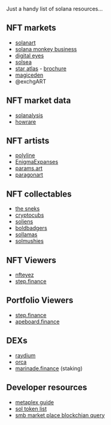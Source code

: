 Just a handy list of solana resources... 

## NFT markets

 * [solanart](https://solanart.io/)
 * [solana monkey business](https://market.solanamonkey.business/)
 * [digital eyes](https://digitaleyes.market)
 * [solsea](https://solsea.io/)
 * [star atlas](https://play.staratlas.com/market) - [brochure](https://staratlas.com/gao-brochure.pdf)
 * [magiceden](https://magiceden.io/)
 * @exchgART

## NFT market data

 * [solanalysis](https://solanalysis.com/)
 * [howrare](https://howrare.is/boldbadgers/6138/)

## NFT artists

 * [polyline](https://polyline.holaplex.com/#/)
 * [EnigmaExpanses](https://expanses.ai/#/)
 * [params.art](https://params.art/)
 * [paragonart](https://paragonart.holaplex.com/#/)

## NFT collectables
 
 * [the sneks](https://sneks.gg/roadmap)
 * [cryptocubs](https://www.cryptocubs.io/)
 * [soliens](https://www.soliens.space/#/)
 * [boldbadgers](https://boldbadgers.com/)
 * [sollamas](https://sollamas.com/)
 * [solmushies](https://www.solmushies.io/trait)

## NFT Viewers

 * [nfteyez](https://www.nfteyez.global/accounts/8uqTTJrymHMCoG4KLGLPgJh8rqHhMWSEX5BtyL6zdPZL)
 * [step.finance](https://app.step.finance/#/nft)

## Portfolio Viewers

 * [step.finance](https://app.step.finance/#/dashboard)
 * [apeboard.finance](https://apeboard.finance/dashboard)

## DEXs

 * [raydium](https://raydium.io/pools/)
 * [orca](https://www.orca.so/pools)
 * [marinade.finance](https://marinade.finance) (staking)

## Developer resources

 * [metaplex guide](https://www.notion.so/Metaplex-Developer-Guide-afefbc19841744c28587ab948a08cfac)
 * [sol token list](https://github.com/solana-labs/token-list/blob/main/src/tokens/solana.tokenlist.json)
 * [smb market place blockchian query](https://github.com/boxwooddev/smb-marketplace-history)

